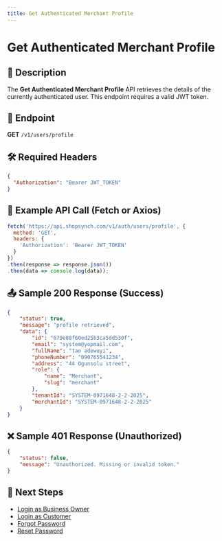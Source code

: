 ```yaml
---
title: Get Authenticated Merchant Profile
---
```


# Get Authenticated Merchant Profile

## 📌 Description
The **Get Authenticated Merchant Profile** API retrieves the details of the currently authenticated user. This endpoint requires a valid JWT token.

## 🔗 Endpoint
**GET** `/v1/users/profile`

## 🛠️ Required Headers
```json
{
  "Authorization": "Bearer JWT_TOKEN"
}
```

## 📡 Example API Call (Fetch or Axios)
```javascript
fetch('https://api.shopsynch.com/v1/auth/users/profile', {
  method: 'GET',
  headers: {
    'Authorization': 'Bearer JWT_TOKEN'
  }
})
.then(response => response.json())
.then(data => console.log(data));
```

## 📤 Sample 200 Response (Success)
```json
{
    "status": true,
    "message": "profile retrieved",
    "data": {
        "id": "679e88f60ed25b3ca5dd530f",
        "email": "system@yopmail.com",
        "fullName": "tao adewuyi",
        "phoneNumber": "090765541234",
        "address": "44 Ogunsolu street",
        "role": {
            "name": "Merchant",
            "slug": "merchant"
        },
        "tenantId": "SYSTEM-0971648-2-2-2025",
        "merchantId": "SYSTEM-0971648-2-2-2025"
    }
}
```

## ❌ Sample 401 Response (Unauthorized)
```json
{
    "status": false,
    "message": "Unauthorized. Missing or invalid token."
}
```

## 🔗 Next Steps
- [Login as Business Owner](./login-as-store-owner.md)
- [Login as Customer](./login-as-customer.md)
- [Forgot Password](./forgot-password.md)
- [Reset Password](./reset-password.md)